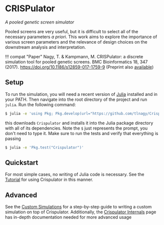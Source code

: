 # CRISPulator

*A pooled genetic screen simulator*

Pooled screens are very useful, but it is difficult to select all of the
necessary parameters *a priori*. This work aims to explore the importance
of various screen parameters and the relevance of design choices on the
downstream analysis and interpretation.

!!! compat "Paper"
    Nagy, T. & Kampmann, M. CRISPulator: a discrete simulation tool for pooled
    genetic screens. BMC Bioinformatics 18, 347 (2017).
    <https://doi.org/10.1186/s12859-017-1759-9> (Preprint also
    [available](https://doi.org/10.1101/119131)) 

## Setup

To run the simulation, you will need a recent version of
[Julia](http://julialang.org/downloads/) installed and in your PATH. Then
navigate into the root directory of the project and run `julia`. Run the
following command:

```sh
$ julia -e 'using Pkg; Pkg.develop(url="https://github.com/tlnagy/Crispulator.jl.git")'
```

this downloads `Crispulator` and installs it into the Julia package directory
with all of its dependencies. Note the `$` just represents the prompt, you don't
need to type it. Make sure to run the tests and verify that everything is
passing 

```sh
$ julia -e 'Pkg.test("Crispulator")'
```

## Quickstart

For most simple cases, no writing of Julia code is necessary. See the
[Tutorial](@ref) for using Crispulator in this manner.


## Advanced

See the [Custom Simulations](@ref) for a step-by-step guide to writing a custom
simulation on top of Crispulator. Additionally, the [Crispulator Internals](@ref)
page has in-depth documentation needed for more advanced usage
